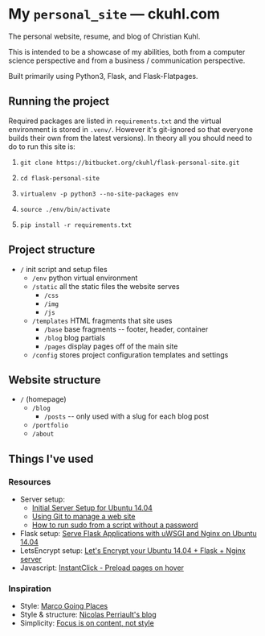 # My `personal_site` — ckuhl.com
The personal website, resume, and blog of Christian Kuhl.

This is intended to be a showcase of my abilities, both from a computer
science perspective and from a business / communication perspective.

Built primarily using Python3, Flask, and Flask-Flatpages.


## Running the project
Required packages are listed in `requirements.txt` and the
virtual environment is stored in `.venv/`. However it's git-ignored so that
everyone builds their own from the latest versions). In theory all you should
need to do to run this site is:
1. `git clone https://bitbucket.org/ckuhl/flask-personal-site.git`

2. `cd flask-personal-site`

3. `virtualenv -p python3 --no-site-packages env`

4. `source ./env/bin/activate`

5. `pip install -r requirements.txt`


## Project structure
- `/` init script and setup files
	- `/env` python virtual environment
	- `/static` all the static files the website serves
		- `/css`
		- `/img`
		- `/js`
	- `/templates` HTML fragments that site uses
		- `/base` base fragments -- footer, header, container
		- `/blog` blog partials
		- `/pages` display pages off of the main site
	- `/config` stores project configuration templates and settings


## Website structure
- `/` (homepage)
    - `/blog`
        - `/posts` -- only used with a slug for each blog post
    - `/portfolio`
    - `/about`


## Things I've used
### Resources
- Server setup:
	- [Initial Server Setup for Ubuntu 14.04 ](https://www.digitalocean.com/community/tutorials/initial-server-setup-with-ubuntu-14-04)
	- [Using Git to manage a web site](http://toroid.org/git-website-howto)
	- [How to run sudo from a script without a password](http://askubuntu.com/questions/155791/)
- Flask setup: [Serve Flask Applications with uWSGI and Nginx on Ubuntu 14.04](https://www.digitalocean.com/community/tutorials/how-to-serve-flask-applications-with-uwsgi-and-nginx-on-ubuntu-14-04)
- LetsEncrypt setup: [Let's Encrypt your Ubuntu 14.04 + Flask + Nginx server](https://hjlog.me/post/177)
- Javascript: [InstantClick - Preload pages on hover](http://instantclick.io/)


### Inspiration
- Style: [Marco Going Places](http://www.marcogoingplaces.com/home/trekking-to-chota-bangal)
- Style & structure: [Nicolas Perriault's blog](https://nicolas.perriault.net/)
- Simplicity: [Focus is on content, not style](http://rudenoise.uk/)
